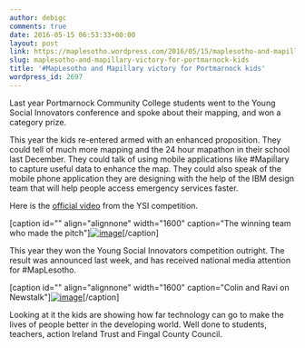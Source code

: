 ```yaml
---
author: debigc
comments: true
date: 2016-05-15 06:53:33+00:00
layout: post
link: https://maplesotho.wordpress.com/2016/05/15/maplesotho-and-mapillary-victory-for-portmarnock-kids/
slug: maplesotho-and-mapillary-victory-for-portmarnock-kids
title: '#MapLesotho and Mapillary victory for Portmarnock kids'
wordpress_id: 2697
---
```


Last year Portmarnock Community College students went to the Young Social Innovators conference and spoke about their mapping, and won a category prize.

This year the kids re-entered armed with an enhanced proposition. They could tell of much more mapping and the 24 hour mapathon in their school last December. They could talk of using
mobile applications like #Mapiĺlary to capture useful data to enhance the map. They could also speak of the mobile phone application they are designing with the help of the IBM design team that will help people access emergency services faster.

Here is the [official video](https://youtu.be/mR9P0pNJv5M) from the YSI competition.

[caption id="" align="alignnone" width="1600" caption="The winning team who made the pitch"][![image](http://maplesotho.files.wordpress.com/2016/05/img-20160513-wa0003.jpg)](http://maplesotho.files.wordpress.com/2016/05/img-20160513-wa0003.jpg)[/caption]

This year they won the Young Social Innovators competition outright. The result was announced last week, and has received national media attention for #MapLesotho.

[caption id="" align="alignnone" width="1600" caption="Colin and Ravi on Newstalk"][![image](http://maplesotho.files.wordpress.com/2016/05/img-20160513-wa0004.jpg)](http://maplesotho.files.wordpress.com/2016/05/img-20160513-wa0004.jpg)[/caption]



Looking at it the kids are showing how far technology can go to make the lives of people better in the developing world. Well done to students, teachers, action Ireland Trust and Fingal County Council.
